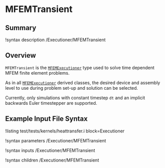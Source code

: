 # MFEMTransient

## Summary

!syntax description /Executioner/MFEMTransient

## Overview

`MFEMTransient` is the [`MFEMExecutioner`](MFEMExecutioner.md) type used to solve time dependent
MFEM finite element problems.

As in all [`MFEMExecutioner`](MFEMExecutioner.md) derived classes, the desired device and assembly
level to use during problem set-up and solution can be selected.

Currently, only simulations with constant timestep `dt` and an implicit backwards Euler timestepper
are supported.

## Example Input File Syntax

!listing test/tests/kernels/heattransfer.i block=Executioner

!syntax parameters /Executioner/MFEMTransient

!syntax inputs /Executioner/MFEMTransient

!syntax children /Executioner/MFEMTransient
